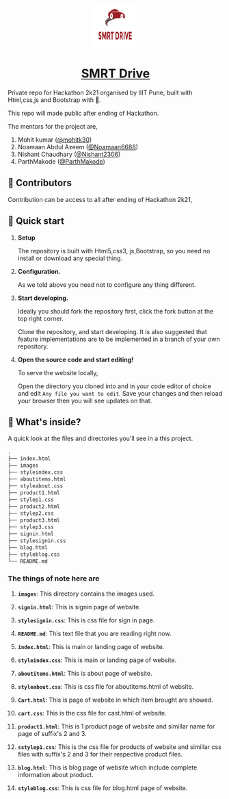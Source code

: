 <a href="">
  <p align="center">
      <img alt="SMRT Drive" src="images/logo.png" width="100" height="100" />
  </p>
  <h1 align="center">
    SMRT Drive
  </h1>
</a>

Private repo for Hackathon 2k21 organised by IIIT Pune, built with Html,css,js and Bootstrap with 💜.

This repo will made public after ending of Hackathon.

The mentors for the project are,
1. Mohit kumar ([@mohitk30](https://github.com/mohitk30)) 
2. Noamaan Abdul Azeem ([@Noamaan6688](https://github.com/Noamaan6688))  
3. Nishant Chaudhary ([@Nishant2306](https://github.com/aksuman055)) 
4. ParthMakode ([@ParthMakode](https://github.com/ParthMakode))

## 💎 Contributors





Contribution can be access to all after ending of Hackathon 2k21, 

## 🚀 Quick start

1.  **Setup**

    The repository is built with  Html5,css3, js,Bootstrap, so you need no install or download any special thing. 

2.  **Configuration.**

    As we told above you need not to configure any thing different.
 


3.  **Start developing.**

    Ideally you should fork the repository first, click the fork button at the top right corner.
    
    Clone the repository, and start developing. It is also suggested that feature implementations are to be implemented in a branch of your own repository.

   

4.  **Open the source code and start editing!**

    To serve the website locally,


    Open the directory you cloned into and in your code editor of choice and edit `Any file you want to edit`. Save your changes and then reload your browser then you will see updates on that.


## 🧐 What's inside?

A quick look at the  files and directories you'll see in a this project.

    .
    ├── index.html
    ├── images
    ├── styleindex.css
    ├── aboutitems.html
    ├── styleabout.css
    ├── product1.html
    ├── stylep1.css
    ├── product2.html
    ├── stylep2.css
    ├── product3.html
    ├── stylep3.css
    ├── signin.html
    ├── stylesignin.css
    ├── blog.html
    ├── styleblog.css   
    └── README.md

<h3> The things of note here are </h3>

1.  **`images`**: This directory contains the images used.

2.  **`signin.html`**: This is signin page of website.

3.  **`stylesignin.css`**: This is css file for sign in page. 
4.  **`README.md`**: This text file that you are reading right now.
5.  **`index.html`**: This is main or landing page of website.
6.  **`styleindex.css`**: This is main or landing page of website.
6.  **`aboutitems.html`**: This is about page of website.
6.  **`styleabout.css`**: This is css file for aboutitems.html of website.
6.  **`Cart.html`**: This is  page of website in which item brought are showed.
6.  **`cart.css`**: This is the css file for cast.html of website.
6.  **`product1.html`**: This is 1 product page of website and simillar name for page of suffix's 2 and 3.
6.  **`sstylep1.css`**: This is the css file for products of website and simillar css files with suffix's 2 and 3 for their respective product files.
6.  **`blog.html`**: This is blog page of website which include complete information about product.
6.  **`styleblog.css`**: This is css file for blog.html page of website.



